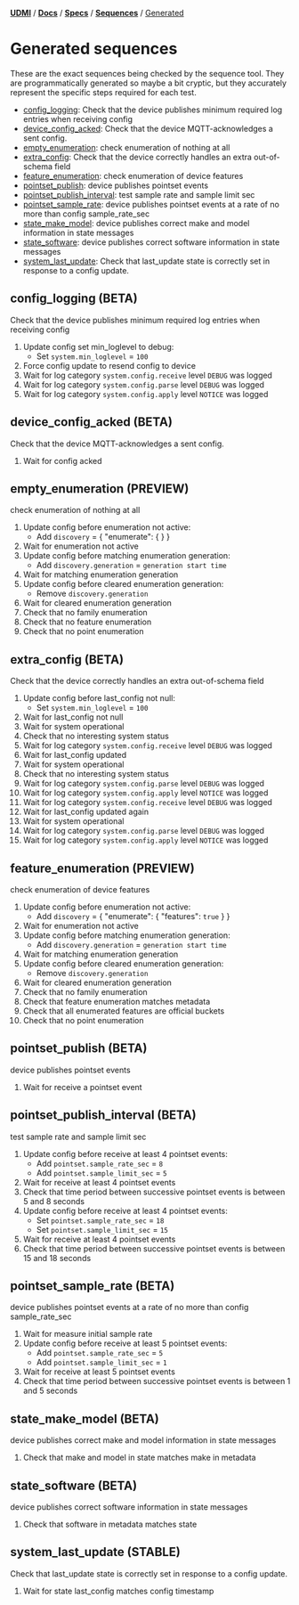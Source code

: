 [**UDMI**](../../../) / [**Docs**](../../) / [**Specs**](../) / [**Sequences**](./) / [Generated](#)

# Generated sequences

These are the exact sequences being checked by the sequence tool. They are programmatically generated
so maybe a bit cryptic, but they accurately represent the specific steps required for each test.

<!--

To regenerate the contents of this file below, first generate a message trace sequence and then run bin/gencode_seq

* Running "bin/test_sequencer target-gcp-project" will run through the complete battery of test sequences
  against the AHU-1 device to create the requisite trace files. This takes about 4 min for a complete test run.

* Then run "bin/gencode_seq" which consumes the generated trace files and creates "generated.md" (this file)
  with the output. The diff (using git, usually) should then reflect the changes against the committed version.

Some caveats:

* Flaky tests are annoying. Sometimes something goes wrong and one entire test will be borked. Easist thing
  is to just re-run the sequence tests until it's clean, but that's not always the fastest.

* The gencode part requires a complete test run to work properly, but you can run individual test runs
  as needed, e.g. "bin/sequencer sites/udmi_site/model target-gcp-project AHU-1 21632 system_last_update"
  (you will need to run an instance of pubber separately).

-->

<!-- START GENERATED, do not edit anything after this line! -->
* [config_logging](#config_logging): Check that the device publishes minimum required log entries when receiving config
* [device_config_acked](#device_config_acked): Check that the device MQTT-acknowledges a sent config.
* [empty_enumeration](#empty_enumeration): check enumeration of nothing at all
* [extra_config](#extra_config): Check that the device correctly handles an extra out-of-schema field
* [feature_enumeration](#feature_enumeration): check enumeration of device features
* [pointset_publish](#pointset_publish): device publishes pointset events
* [pointset_publish_interval](#pointset_publish_interval): test sample rate and sample limit sec
* [pointset_sample_rate](#pointset_sample_rate): device publishes pointset events at a rate of no more than config sample_rate_sec
* [state_make_model](#state_make_model): device publishes correct make and model information in state messages
* [state_software](#state_software): device publishes correct software information in state messages
* [system_last_update](#system_last_update): Check that last_update state is correctly set in response to a config update.

## config_logging (BETA)

Check that the device publishes minimum required log entries when receiving config

1. Update config set min_loglevel to debug:
    * Set `system.min_loglevel` = `100`
1. Force config update to resend config to device
1. Wait for log category `system.config.receive` level `DEBUG` was logged
1. Wait for log category `system.config.parse` level `DEBUG` was logged
1. Wait for log category `system.config.apply` level `NOTICE` was logged

## device_config_acked (BETA)

Check that the device MQTT-acknowledges a sent config.

1. Wait for config acked

## empty_enumeration (PREVIEW)

check enumeration of nothing at all

1. Update config before enumeration not active:
    * Add `discovery` = { "enumerate": {  } }
1. Wait for enumeration not active
1. Update config before matching enumeration generation:
    * Add `discovery.generation` = `generation start time`
1. Wait for matching enumeration generation
1. Update config before cleared enumeration generation:
    * Remove `discovery.generation`
1. Wait for cleared enumeration generation
1. Check that no family enumeration
1. Check that no feature enumeration
1. Check that no point enumeration

## extra_config (BETA)

Check that the device correctly handles an extra out-of-schema field

1. Update config before last_config not null:
    * Set `system.min_loglevel` = `100`
1. Wait for last_config not null
1. Wait for system operational
1. Check that no interesting system status
1. Wait for log category `system.config.receive` level `DEBUG` was logged
1. Wait for last_config updated
1. Wait for system operational
1. Check that no interesting system status
1. Wait for log category `system.config.parse` level `DEBUG` was logged
1. Wait for log category `system.config.apply` level `NOTICE` was logged
1. Wait for log category `system.config.receive` level `DEBUG` was logged
1. Wait for last_config updated again
1. Wait for system operational
1. Wait for log category `system.config.parse` level `DEBUG` was logged
1. Wait for log category `system.config.apply` level `NOTICE` was logged

## feature_enumeration (PREVIEW)

check enumeration of device features

1. Update config before enumeration not active:
    * Add `discovery` = { "enumerate": { "features": `true` } }
1. Wait for enumeration not active
1. Update config before matching enumeration generation:
    * Add `discovery.generation` = `generation start time`
1. Wait for matching enumeration generation
1. Update config before cleared enumeration generation:
    * Remove `discovery.generation`
1. Wait for cleared enumeration generation
1. Check that no family enumeration
1. Check that feature enumeration matches metadata
1. Check that all enumerated features are official buckets
1. Check that no point enumeration

## pointset_publish (BETA)

device publishes pointset events

1. Wait for receive a pointset event

## pointset_publish_interval (BETA)

test sample rate and sample limit sec

1. Update config before receive at least 4 pointset events:
    * Add `pointset.sample_rate_sec` = `8`
    * Add `pointset.sample_limit_sec` = `5`
1. Wait for receive at least 4 pointset events
1. Check that time period between successive pointset events is between 5 and 8 seconds
1. Update config before receive at least 4 pointset events:
    * Set `pointset.sample_rate_sec` = `18`
    * Set `pointset.sample_limit_sec` = `15`
1. Wait for receive at least 4 pointset events
1. Check that time period between successive pointset events is between 15 and 18 seconds

## pointset_sample_rate (BETA)

device publishes pointset events at a rate of no more than config sample_rate_sec

1. Wait for measure initial sample rate
1. Update config before receive at least 5 pointset events:
    * Add `pointset.sample_rate_sec` = `5`
    * Add `pointset.sample_limit_sec` = `1`
1. Wait for receive at least 5 pointset events
1. Check that time period between successive pointset events is between 1 and 5 seconds

## state_make_model (BETA)

device publishes correct make and model information in state messages

1. Check that make and model in state matches make in metadata

## state_software (BETA)

device publishes correct software information in state messages

1. Check that software in metadata matches state

## system_last_update (STABLE)

Check that last_update state is correctly set in response to a config update.

1. Wait for state last_config matches config timestamp
